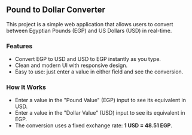 ## Pound to Dollar Converter

This project is a simple web application that allows users to convert between Egyptian Pounds (EGP) and US Dollars (USD) in real-time.

### Features
- Convert EGP to USD and USD to EGP instantly as you type.
- Clean and modern UI with responsive design.
- Easy to use: just enter a value in either field and see the conversion.

### How It Works
- Enter a value in the "Pound Value" (EGP) input to see its equivalent in USD.
- Enter a value in the "Dollar Value" (USD) input to see its equivalent in EGP.
- The conversion uses a fixed exchange rate: **1 USD = 48.51 EGP**.

